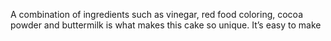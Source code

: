 A combination of ingredients such as vinegar, red food coloring, cocoa powder and buttermilk is what makes this cake so unique. It’s easy to make